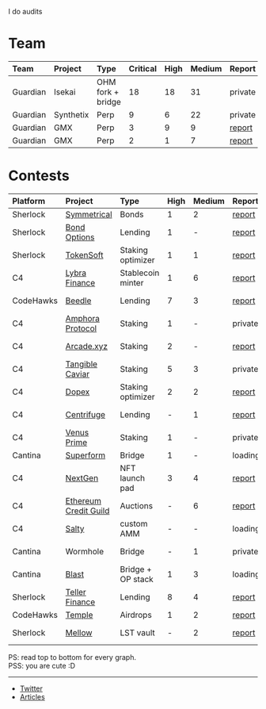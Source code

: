 I do audits 

# Team
| Team | Project |  Type | Critical | High | Medium | Report |
|:--|:--|:--|:--|:--|:--|:--|
| Guardian | Isekai | OHM fork + bridge| 18 | 18 | 31 | private |
| Guardian | Synthetix | Perp | 9 | 6 | 22 | private |
| Guardian | GMX | Perp | 3 | 9 | 9 | [report](https://github.com/GuardianAudits/Audits/blob/main/GMX/2024-06-14_GMX_Updates_1.pdf) |
| Guardian | GMX | Perp | 2 | 1 | 7 | [report](https://github.com/GuardianAudits/Audits/blob/main/GMX/2024-06-14_GMX_Updates_2.pdf) |

# Contests 

| Platform | Project | Type | High | Medium | Report  | Rank | 
|:--|:--|:--|:--|:--|:--|:--|
| Sherlock | [Symmetrical](https://audits.sherlock.xyz/contests/85)| Bonds |  1 | 2 | [report](https://github.com/0x3b33/portfolio/tree/master/sherlock/2023-06-symmetrical/report.md) | - |
| Sherlock | [Bond Options](https://audits.sherlock.xyz/contests/99) | Lending | 1 | - | [report](https://github.com/0x3b33/portfolio/blob/master/sherlock/2023-06-bond/report.md) | - |
| Sherlock | [TokenSoft](https://audits.sherlock.xyz/contests/100) | Staking optimizer | 1 | 1 | [report](https://github.com/0x3b33/portfolio/tree/master/sherlock/2023-06-tokensoft/report.md) | - |
| C4 | [Lybra Finance](https://code4rena.com/contests/2023-06-lybra-finance#top) | Stablecoin minter | 1 | 6 | [report](https://github.com/0x3b33/portfolio/blob/master/c4/2023-06-lybra/report.md) | Top 5 |
| CodeHawks | [Beedle](https://www.codehawks.com/contests/clkbo1fa20009jr08nyyf9wbx) | Lending | 7 | 3 | [report](https://github.com/0x3b33/portfolio/blob/master/codeHawks/2023-07-beedles/report.md) | Top 5 |
| C4 | [Amphora Protocol](https://code4rena.com/contests/2023-07-amphora-protocol#top) | Staking | 1 | - | private | - |
| C4 | [Arcade.xyz](https://code4rena.com/contests/2023-07-arcadexyz#top) |  Staking | 2 | - | [report](https://github.com/0x3b33/portfolio/blob/master/c4/2023-07-arcade/report.md)|  Top 5 |
| C4 | [Tangible Caviar](https://code4rena.com/contests/2023-08-tangible-caviar#top) | Staking | 5 | 3 | private | - |
| C4 | [Dopex](https://code4rena.com/contests/2023-08-dopex#top) | Staking optimizer | 2 | 2 | [report](https://github.com/0x3b33/portfolio/blob/master/c4/2023-08-dopex/report.md) | - |
| C4 | [Centrifuge](https://code4rena.com/contests/2023-09-centrifuge#top) | Lending | - | 1 | [report](https://github.com/0x3b33/portfolio/blob/master/c4/2023-09-centrifuge/report.md) |  Top 3 |
| C4 | [Venus Prime](https://code4rena.com/contests/2023-09-venus-prime#top) | Staking |1 | - | private | - |
| Cantina | [Superform](https://cantina.xyz/competitions/2cd0b038-3e32-4db6-b488-0f85b6f0e49f) | Bridge | 1 | - | loading... | - |
| C4 | [NextGen](https://code4rena.com/audits/2023-10-nextgen#top) | NFT launch pad | 3 | 4 | [report](https://github.com/0x3b33/portfolio/blob/master/c4/2023-10-nextgen/report.md) | 1st |
| C4 | [Ethereum Credit Guild](https://code4rena.com/audits/2023-12-ethereum-credit-guild#top) | Auctions | - | 6 | [report](https://github.com/0x3b33/portfolio/blob/master/c4/2023-12-ecg/report.md) | - |
| C4 | [Salty](https://code4rena.com/audits/2024-01-saltyio#top) | custom AMM | - | - | loading... | - |
| Cantina | Wormhole | Bridge | - | 1 | private | top 5 | 
| Cantina | [Blast](https://cantina.xyz/competitions/c90131b4-5c7c-4ebc-a1f3-8002d219bfe0) | Bridge + OP stack | 1 | 3 | loading... | - | 
| Sherlock | [Teller Finance](https://audits.sherlock.xyz/contests/295) | Lending |  8 | 4 | [report](https://audits.sherlock.xyz/contests/295/report) | - |
| CodeHawks | [Temple](https://codehawks.cyfrin.io/c/clxyjvjkg0007isl3p290etog) | Airdrops | 1 | 2 | [report](https://codehawks.cyfrin.io/c/clxyjvjkg0007isl3p290etog/results?lt=contest&page=1&sc=reward&sj=reward&t=leaderboard) | 2nd |
| Sherlock | [Mellow](https://audits.sherlock.xyz/contests/423) | LST vault |  - | 2 | [report](https://audits.sherlock.xyz/contests/423/report) | top 5 |


PS: read top to bottom for every graph. \
PSS: you are cute :D

---

- [Twitter](https://x.com/0x3b33)
- [Articles](https://mirror.xyz/0x3b338e782859aE11c0B15694bc482a9aFa4A5809)